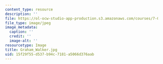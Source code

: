```yaml
---
content_type: resource
description: ''
file: https://ol-ocw-studio-app-production.s3.amazonaws.com/courses/7-01sc-fundamentals-of-biology-fall-2011/15f29f55d537b94c7181a5066d376aab_Graham_Walker.jpg
file_type: image/jpeg
image_metadata:
  caption: ''
  credit: ''
  image-alt: ''
resourcetype: Image
title: Graham_Walker.jpg
uid: 15f29f55-d537-b94c-7181-a5066d376aab
---
```

